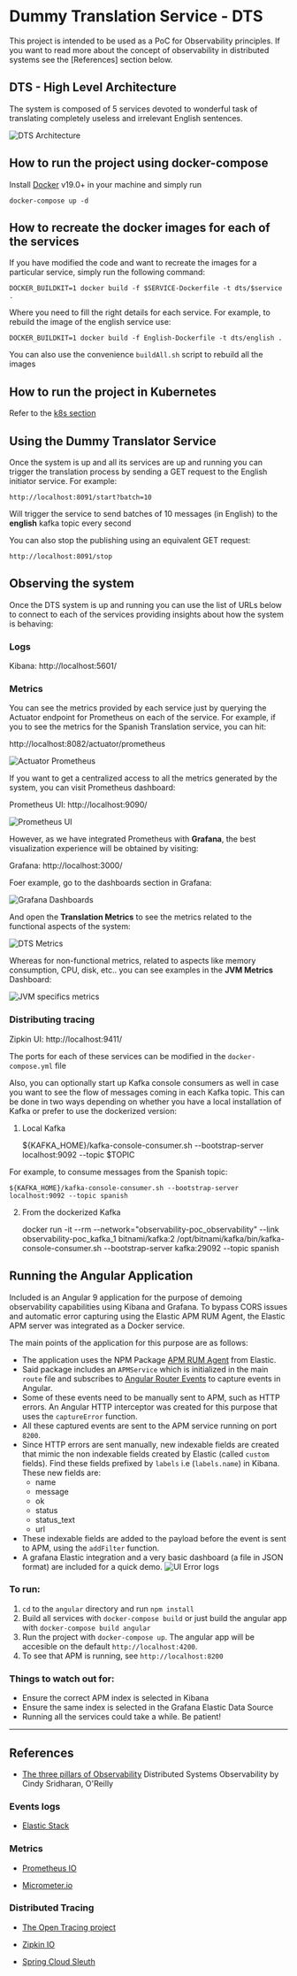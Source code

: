 # Dummy Translation Service - DTS

This project is intended to be used as a PoC for Observability principles. If you want to read more about
the concept of observability in distributed systems see the [References] section below.

## DTS - High Level Architecture

The system is composed of 5 services devoted to wonderful task of translating completely useless and irrelevant English sentences.

![DTS Architecture](/images/DTS-Arch.png)

## How to run the project using docker-compose

Install [Docker](https://www.docker.com/) v19.0+ in your machine and simply run

    docker-compose up -d

## How to recreate the docker images for each of the services

If you have modified the code and want to recreate the images for a particular service, simply run the following command:

    DOCKER_BUILDKIT=1 docker build -f $SERVICE-Dockerfile -t dts/$service .

Where you need to fill the right details for each service. For example, to rebuild the image of the english service use:

    DOCKER_BUILDKIT=1 docker build -f English-Dockerfile -t dts/english .

You can also use the convenience `buildAll.sh` script to rebuild all the images

## How to run the project in Kubernetes

Refer to the [k8s section](k8s/README.md)

## Using the Dummy Translator Service

Once the system is up and all its services are up and running you can trigger the translation process by sending a GET request to
the English initiator service. For example:

    http://localhost:8091/start?batch=10

Will trigger the service to send batches of 10 messages (in English) to the **english** kafka topic every second

You can also stop the publishing using an equivalent GET request:

    http://localhost:8091/stop

## Observing the system

Once the DTS system is up and running you can use the list of URLs below to connect to each of the services providing insights about how the system is behaving:

### Logs
Kibana: http://localhost:5601/

### Metrics
You can see the metrics provided by each service just by querying the Actuator endpoint for Prometheus on each of the service. For example,
if you to see the metrics for the Spanish Translation service, you can hit:

http://localhost:8082/actuator/prometheus

![Actuator Prometheus](/images/Actuator.png)

If you want to get a centralized access to all the metrics generated by the system, you can visit Prometheus dashboard:

Prometheus UI: http://localhost:9090/

![Prometheus UI](/images/Prometheus.png)

However, as we have integrated Prometheus with **Grafana**, the best visualization experience will be obtained by visiting:

Grafana: http://localhost:3000/

Foer example, go to the dashboards section in Grafana:

![Grafana Dashboards](/images/GrafanaDashboards.png)

And open the **Translation Metrics** to see the metrics related to the functional aspects of the system:

![DTS Metrics](/images/TranslationMetricsDashboard.png)

Whereas for non-functional metrics, related to aspects like memory consumption, CPU, disk, etc.. you can see examples in the **JVM Metrics** Dashboard:

![JVM specifics metrics](/images/JVMMetricsDashboard.png)

### Distributing tracing
Zipkin UI: http://localhost:9411/

The ports for each of these services can be modified in the `docker-compose.yml` file

Also, you can optionally start up Kafka console consumers as well in case you want to see the flow of messages coming in each Kafka topic.
This can be done in two ways depending on whether you have a local installation of Kafka or prefer to use the dockerized version:

1. Local Kafka


    ${KAFKA_HOME}/kafka-console-consumer.sh --bootstrap-server localhost:9092 --topic $TOPIC

For example, to consume messages from the Spanish topic:

    ${KAFKA_HOME}/kafka-console-consumer.sh --bootstrap-server localhost:9092 --topic spanish

2. From the dockerized Kafka

    docker run -it --rm --network="observability-poc_observability" --link observability-poc_kafka_1 bitnami/kafka:2 /opt/bitnami/kafka/bin/kafka-console-consumer.sh --bootstrap-server kafka:29092 --topic spanish

## Running the Angular Application

Included is an Angular 9 application for the purpose of demoing observability capabilities using Kibana and Grafana. To bypass CORS issues and automatic error capturing using the Elastic APM RUM Agent, the Elastic APM server was integrated as a Docker service.

The main points of the application for this purpose are as follows:

- The application uses the NPM Package [APM RUM Agent](https://www.elastic.co/guide/en/apm/agent/rum-js/current/angular-integration.html) from Elastic.
- Said package includes an `APMService` which is initialized in the main `route` file and subscribes to [Angular Router Events](https://angular.io/api/router/Event) to capture events in Angular.
- Some of these events need to be manually sent to APM, such as HTTP errors. An Angular HTTP interceptor was created for this purpose that uses the `captureError` function.
- All these captured events are sent to the APM service running on port `8200`.
- Since HTTP errors are sent manually, new indexable fields are created that mimic the non indexable fields created by Elastic (called `custom` fields). Find these fields prefixed by `labels` i.e (`labels.name`) in Kibana. These new fields are:
  - name
  - message
  - ok
  - status
  - status_text
  - url
- These indexable fields are added to the payload before the event is sent to APM, using the `addFilter` function.
- A grafana Elastic integration and a very basic dashboard (a file in JSON format) are included for a quick demo.
![UI Error logs](/images/UI-graph.png)
### To run:

1. `cd` to the `angular` directory and run `npm install`
2. Build all services with `docker-compose build` or just build the angular app with `docker-compose build angular`
3. Run the project with `docker-compose up`. The angular app will be accesible on the default `http://localhost:4200`.
4. To see that APM is running, see `http://localhost:8200`

### Things to watch out for:

- Ensure the correct APM index is selected in Kibana
- Ensure the same index is selected in the Grafana Elastic Data Source
- Running all the services could take a while. Be patient!

---

## References

- [The three pillars of Observability](https://www.oreilly.com/library/view/distributed-systems-observability/9781492033431/ch04.html)
  Distributed Systems Observability by Cindy Sridharan, O'Reilly

### Events logs

- [Elastic Stack](https://www.elastic.co/elastic-stack)

### Metrics

- [Prometheus IO](https://prometheus.io/)

- [Micrometer.io](https://micrometer.io/docs)

### Distributed Tracing

- [The Open Tracing project](https://opentracing.io/)

- [Zipkin IO](https://zipkin.io/)

- [Spring Cloud Sleuth](https://spring.io/projects/spring-cloud-sleuth)
